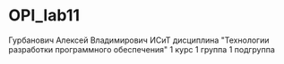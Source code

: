# OPI_lab11
Гурбанович
Алексей
Владимирович
ИСиТ
дисциплина "Технологии разработки программного обеспечения"
1 курс 1 группа 1 подгруппа
